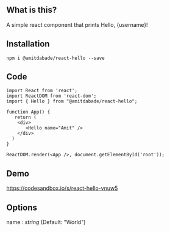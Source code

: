 ## What is this?

A simple react component that prints Hello, {username}!

## Installation

```
npm i @amitdabade/react-hello --save

````

## Code

```
import React from 'react';
import ReactDOM from 'react-dom';
import { Hello } from "@amitdabade/react-hello";

function App() {
   return (
    <div>
       <Hello name="Amit" />
    </div>
  )
}

ReactDOM.render(<App />, document.getElementById('root'));

```

## Demo

https://codesandbox.io/s/react-hello-vnuw5

## Options

name : _string_ (Default: "World")
